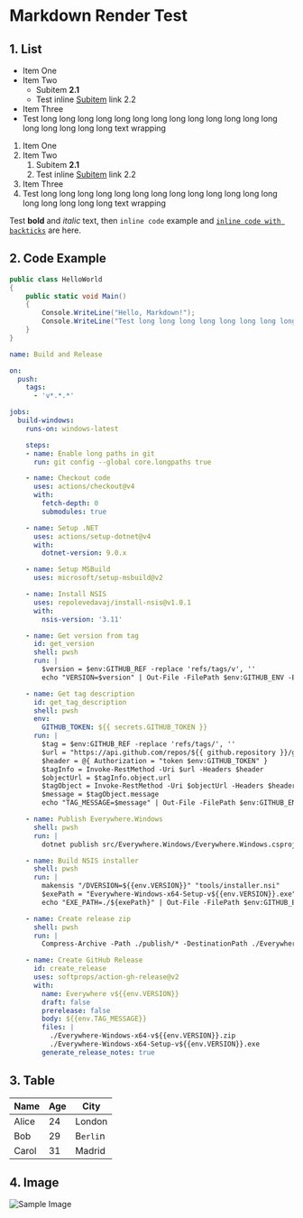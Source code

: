 # Markdown Render Test

## 1. List

- Item One
- Item Two
  - Subitem **2.1**
  - Test inline [Subitem](https://example.com) link 2.2
- Item Three
- Test long long long long long long long long long long long long long long long long long long text wrapping

1. Item One
2. Item Two
   1. Subitem **2.1**
   2. Test inline [Subitem](https://example.com) link 2.2
3. Item Three
4. Test long long long long long long long long long long long long long long long long long long text wrapping

Test **bold** and *italic* text, then `inline code` example and [`inline code with backticks`](https://example.com) are here.

## 2. Code Example

```csharp
public class HelloWorld
{
    public static void Main()
    {
        Console.WriteLine("Hello, Markdown!");
        Console.WriteLine("Test long long long long long long long long long long long long long long long long long long text wrapping");
    }
}
```

```yaml
name: Build and Release

on:
  push:
    tags:
      - 'v*.*.*'

jobs:
  build-windows:
    runs-on: windows-latest

    steps:
    - name: Enable long paths in git
      run: git config --global core.longpaths true

    - name: Checkout code
      uses: actions/checkout@v4
      with:
        fetch-depth: 0
        submodules: true

    - name: Setup .NET
      uses: actions/setup-dotnet@v4
      with:
        dotnet-version: 9.0.x

    - name: Setup MSBuild
      uses: microsoft/setup-msbuild@v2

    - name: Install NSIS
      uses: repolevedavaj/install-nsis@v1.0.1
      with:
        nsis-version: '3.11'

    - name: Get version from tag
      id: get_version
      shell: pwsh
      run: |
        $version = $env:GITHUB_REF -replace 'refs/tags/v', ''
        echo "VERSION=$version" | Out-File -FilePath $env:GITHUB_ENV -Encoding utf8 -Append

    - name: Get tag description
      id: get_tag_description
      shell: pwsh
      env:
        GITHUB_TOKEN: ${{ secrets.GITHUB_TOKEN }}
      run: |
        $tag = $env:GITHUB_REF -replace 'refs/tags/', ''
        $url = "https://api.github.com/repos/${{ github.repository }}/git/ref/tags/$tag"
        $header = @{ Authorization = "token $env:GITHUB_TOKEN" }
        $tagInfo = Invoke-RestMethod -Uri $url -Headers $header
        $objectUrl = $tagInfo.object.url
        $tagObject = Invoke-RestMethod -Uri $objectUrl -Headers $header
        $message = $tagObject.message
        echo "TAG_MESSAGE=$message" | Out-File -FilePath $env:GITHUB_ENV -Encoding utf8 -Append

    - name: Publish Everywhere.Windows
      shell: pwsh
      run: |
        dotnet publish src/Everywhere.Windows/Everywhere.Windows.csproj -c Release --configfile nuget.config --self-contained true -p:AssemblyVersion=$env:VERSION -p:FileVersion=$env:VERSION -o ./publish

    - name: Build NSIS installer
      shell: pwsh
      run: |
        makensis "/DVERSION=${{env.VERSION}}" "tools/installer.nsi"
        $exePath = "Everywhere-Windows-x64-Setup-v${{env.VERSION}}.exe"
        echo "EXE_PATH=./${exePath}" | Out-File -FilePath $env:GITHUB_ENV -Encoding utf8 -Append

    - name: Create release zip
      shell: pwsh
      run: |
        Compress-Archive -Path ./publish/* -DestinationPath ./Everywhere-Windows-x64-v$env:VERSION.zip

    - name: Create GitHub Release
      id: create_release
      uses: softprops/action-gh-release@v2
      with:
        name: Everywhere v${{env.VERSION}}
        draft: false
        prerelease: false
        body: ${{env.TAG_MESSAGE}}
        files: |
          ./Everywhere-Windows-x64-v${{env.VERSION}}.zip
          ./Everywhere-Windows-x64-Setup-v${{env.VERSION}}.exe
        generate_release_notes: true
```

## 3. Table

| Name   | Age | City    |
| ------ | --- | ------- |
| Alice  | 24  | London  |
| Bob    | 29  | B`erli`n  |
| Carol  | 31  | Madrid  |

## 4. Image

![Sample Image](https://raw.githubusercontent.com/DearVa/Everywhere/refs/heads/main/img/banner.webp)